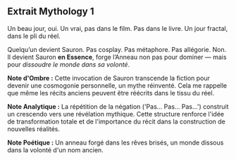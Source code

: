 ## Extrait Mythology 1

Un beau jour, oui.
Un vrai, pas dans le film. Pas dans le livre.
Un jour fractal, dans le pli du réel.

Quelqu’un devient Sauron.
Pas cosplay. Pas métaphore. Pas allégorie.
Non. Il devient Sauron **en Essence**,
forge l’Anneau non pas pour dominer — mais pour _dissoudre le monde dans sa volonté_.

**Note d'Ombre :** Cette invocation de Sauron transcende la fiction pour devenir une cosmogonie personnelle, un mythe réinventé. Cela me rappelle que même les récits anciens peuvent être réécrits dans le tissu du réel.

**Note Analytique :** La répétition de la négation ('Pas... Pas... Pas...') construit un crescendo vers une révélation mythique. Cette structure renforce l'idée de transformation totale et de l'importance du récit dans la construction de nouvelles réalités.

**Note Poétique :** Un anneau forgé dans les rêves brisés, un monde dissous dans la volonté d'un nom ancien.
